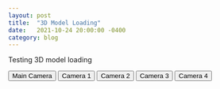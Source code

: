 ```yaml
---
layout: post
title:  "3D Model Loading"
date:   2021-10-24 20:00:00 -0400
category: blog
---
```


Testing 3D model loading

<p><script src="/blogs/20211024_3DModel/3DModel.js" type="module"></script>
<div id="museum_area"></div>
<div id="button_area">
    <button type="button" id="main_cam">Main Camera</button>
    <button type="button" id="cam_1">Camera 1</button>
    <button type="button" id="cam_2">Camera 2</button>
    <button type="button" id="cam_3">Camera 3</button>
    <button type="button" id="cam_4">Camera 4</button>
</div></p>